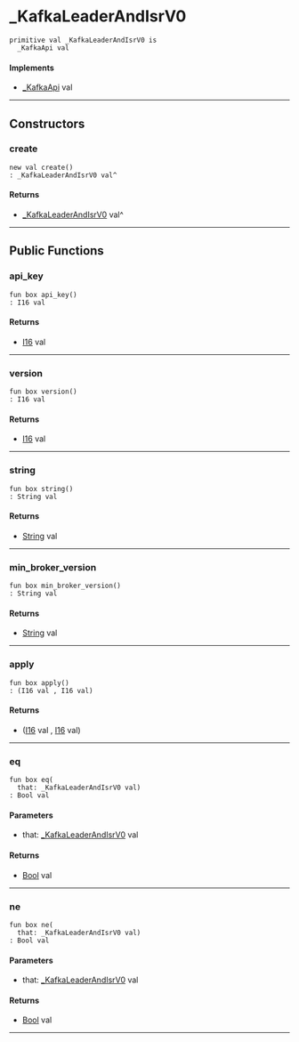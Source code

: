 # _KafkaLeaderAndIsrV0

```pony
primitive val _KafkaLeaderAndIsrV0 is
  _KafkaApi val
```

#### Implements

* [_KafkaApi](pony-kafka-_KafkaApi) val

---

## Constructors

### create

```pony
new val create()
: _KafkaLeaderAndIsrV0 val^
```

#### Returns

* [_KafkaLeaderAndIsrV0](pony-kafka-_KafkaLeaderAndIsrV0) val^

---

## Public Functions

### api_key

```pony
fun box api_key()
: I16 val
```

#### Returns

* [I16](builtin-I16) val

---

### version

```pony
fun box version()
: I16 val
```

#### Returns

* [I16](builtin-I16) val

---

### string

```pony
fun box string()
: String val
```

#### Returns

* [String](builtin-String) val

---

### min_broker_version

```pony
fun box min_broker_version()
: String val
```

#### Returns

* [String](builtin-String) val

---

### apply

```pony
fun box apply()
: (I16 val , I16 val)
```

#### Returns

* ([I16](builtin-I16) val , [I16](builtin-I16) val)

---

### eq

```pony
fun box eq(
  that: _KafkaLeaderAndIsrV0 val)
: Bool val
```
#### Parameters

*   that: [_KafkaLeaderAndIsrV0](pony-kafka-_KafkaLeaderAndIsrV0) val

#### Returns

* [Bool](builtin-Bool) val

---

### ne

```pony
fun box ne(
  that: _KafkaLeaderAndIsrV0 val)
: Bool val
```
#### Parameters

*   that: [_KafkaLeaderAndIsrV0](pony-kafka-_KafkaLeaderAndIsrV0) val

#### Returns

* [Bool](builtin-Bool) val

---

